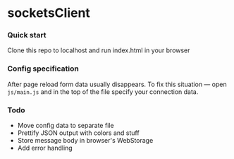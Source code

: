 # socketsClient

### Quick start

Clone this repo to localhost and run index.html in your browser

### Config specification

After page reload form data usually disappears. To fix this situation — open `js/main.js` and in the top of the file 
specify your connection data. 

### Todo

- Move config data to separate file
- Prettify JSON output with colors and stuff
- Store message body in browser's WebStorage
- Add error handling